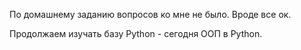 По домашнему заданию вопросов ко мне не было. Вроде все ок.

Продолжаем изучать базу Python - сегодня ООП в Python.

